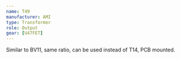 ```yaml
---
name: T49
manufacturer: AMI
type: Transformer
role: Output
gear: [U47FET]
---
```


Similar to BV11, same ratio, can be used instead of T14, PCB mounted.
